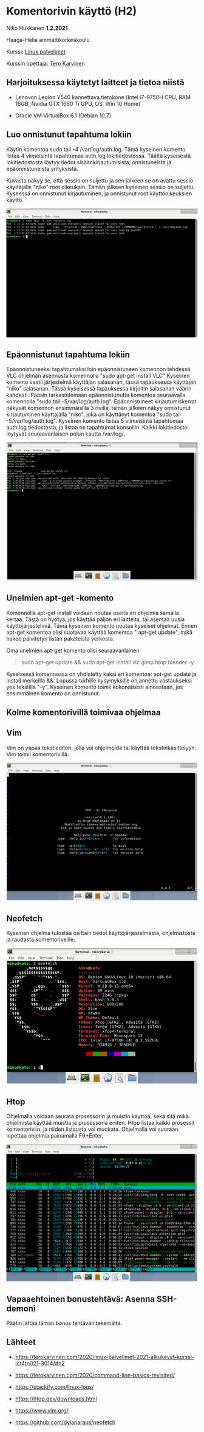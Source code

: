 # Komentorivin käyttö (H2)

Niko Hukkanen **1.2.2021**

Haaga-Helia ammattikorkeakoulu

Kurssi: [Linux palvelimet](https://terokarvinen.com/2020/linux-palvelimet-2021-alkukevat-kurssi-ict4tn021-3014/)

Kurssin opettaja: [Tero Karvinen](https://terokarvinen.com/)

## Harjoituksessa käytetyt laitteet ja tietoa niistä

- Lenovon Legion Y540 kannettava tietokone (Intel i7-9750H CPU, RAM 16GB, Nvidia GTX 1660 Ti GPU, OS: Win 10 Home)

- Oracle VM VirtualBox 6.1 (Debian 10.7)

## Luo onnistunut tapahtuma lokiin

Käytin komentoa sudo tail -4 /var/log/auth.log. Tämä kyseinen komento listaa 4 viimeisintä tapahtumaa auth.log lokitiedostossa. Täältä kyseisestä lokitiedostosta löytyy tiedot sisäänkirjautumisista, onnistuneista ja epäonnistuneista yrityksistä.

Kuvasta näkyy se, että sessio on suljettu ja sen jälkeen se on avattu sessio käyttäjälle "niko" root oikeuksin. Tämän jälkeen kyseinen sessio on suljettu. Kyseessä on onnistunut kirjautuminen, ja onnistunut root käyttöoikeuksien käyttö. 

![onnistunut](https://github.com/nikhuk/linuxpalvelimet/blob/main/assets/h2/onnistunut.PNG?raw=true)

## Epäonnistunut tapahtuma lokiin

Epäonnistuneeksi tapahtumaksi loin epäonnistuneen komennon tehdessä VLC ohjelman asennusta komennolla "sudo apt-get install VLC" Kyseinen komento vaatii järjestelmä käyttäjän salasanan, tässä tapauksessa käyttäjän "niko" salasanan. Tässä kyseisessä tapauksessa kirjoitin salasanan väärin kahdesti. Pääsin tarkastelemaan epäonnistunutta komentoa seuraavalla komennolla "sudo tail -5/var/log/auth.log". Epäonnistuneet kirjautumiskerrat näkyvät komennon ensimmäisillä 3 rivillä, tämän jälkeen näkyy onnistunut kirjautuminen käyttäjällä "niko", joka on käyttänyt komentoa "sudo tail -5/var/log/auth.log".  Kyseinen komento listaa 5 viimeisintä tapahtumaa auth.log tiedostosta, ja listaa ne tapahtumat konsoliin. Kaikki lokitiedosto löytyvät seuraavanlaisen polun kautta /var/log/.

![failure](https://github.com/nikhuk/linuxpalvelimet/blob/main/assets/h2/failure.PNG?raw=true)

## Unelmien apt-get -komento

Komennolla apt-get install voidaan noutaa useita eri ohjelmia samalla kertaa. Tästä on hyötyä, jos käyttää paljon eri laitteita, tai asentaa uusia käyttöjärjestelmiä. Tämä kyseinen komento noutaa kyseiset ohjelmat. Ennen apt-get komentoa olisi suotavaa käyttää komentoa " apt-get update", mikä hakee päivitetyn listan paketeista verkosta.

Oma unelmien apt-get komento olisi seuraavanlainen:

> sudo apt-get update &&  sudo apt-get install  vlc gimp htop blender -y

Kyseisessä komennossa on yhdistetty kaksi eri komentoa: apt-get update ja install merkeillä &&. Lopussa turhille kysymyksille on annettu vastaukseksi yes tekstillä "-y". Kyseinen komento toimii kokonaisesti ainoastaan, jos ensimmäinen komento on onnistunut.

## Kolme komentorivillä toimivaa ohjelmaa

## Vim

Vim on vapaa tekstieditori, jolla voi ohjelmoida tai käyttää tekstinkäsittelyyn. Vim toimii komentorivillä.

![vim](https://github.com/nikhuk/linuxpalvelimet/blob/main/assets/h2/vim.PNG?raw=true)

## Neofetch

Kyseinen ohjelma tulostaa osittain tiedot käyttöjärjestelmästä, ohjelmistosta ja raudasta komentoriveille.

![neofetch](https://github.com/nikhuk/linuxpalvelimet/blob/main/assets/h2/neofetch.PNG?raw=true)

## Htop

Ohjelmalla voidaan seurata prosessorin ja muistin käyttöä, sekä sitä mikä ohjelmista käyttää muistia ja prosessoria eniten. Htop listaa kaikki prosessit komentoriviin, ja niiden listausta voi muokata. Ohjelmalla voi suoraan lopettaa ohjelmia painamalla F9+Enter.

![htop](https://github.com/nikhuk/linuxpalvelimet/blob/main/assets/h2/htop.PNG?raw=true)

## Vapaaehtoinen bonustehtävä: Asenna SSH-demoni

Päätin jättää tämän bonus tehtävän tekemättä.

## Lähteet

- https://terokarvinen.com/2020/linux-palvelimet-2021-alkukevat-kurssi-ict4tn021-3014/#h2

- https://terokarvinen.com/2020/command-line-basics-revisited/

- https://stackify.com/linux-logs/

- https://htop.dev/downloads.html

- https://www.vim.org/

- https://github.com/dylanaraps/neofetch

